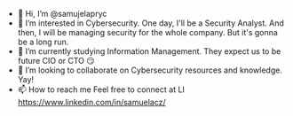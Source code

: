 - 👋 Hi, I’m @samujelapryc
- 👀 I’m interested in Cybersecurity. One day, I'll be a Security Analyst. And then, I will be managing security for the whole company. But it's gonna be a long run.
- 🌱 I’m currently studying Information Management. They expect us to be future CIO or CTO 😏
- 💞️ I’m looking to collaborate on Cybersecurity resources and knowledge. Yay!
- 📫 How to reach me
Feel free to connect at LI https://www.linkedin.com/in/samuelacz/

<!---
samujelapryc/samujelapryc is a ✨ special ✨ repository because its `README.md` (this file) appears on your GitHub profile.
You can click the Preview link to take a look at your changes.
--->
